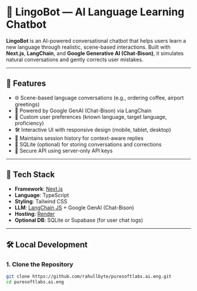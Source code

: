 # 🧠 LingoBot — AI Language Learning Chatbot

**LingoBot** is an AI-powered conversational chatbot that helps users learn a new language through realistic, scene-based interactions. Built with **Next.js**, **LangChain**, and **Google Generative AI (Chat-Bison)**, it simulates natural conversations and gently corrects user mistakes.

---

## 🚀 Features

- 🌐 Scene-based language conversations (e.g., ordering coffee, airport greetings)
- 🤖 Powered by Google GenAI (Chat-Bison) via LangChain
- 💬 Custom user preferences (known language, target language, proficiency)
- 🛠️ Interactive UI with responsive design (mobile, tablet, desktop)
- 🔁 Maintains session history for context-aware replies
- 📝 SQLite (optional) for storing conversations and corrections
- 🔐 Secure API using server-only API keys

---

## 🧰 Tech Stack

- **Framework**: [Next.js](https://nextjs.org/)
- **Language**: TypeScript
- **Styling**: Tailwind CSS
- **LLM**: [LangChain JS](https://js.langchain.com) + Google GenAI (Chat-Bison)
- **Hosting**: [Render](https://render.com)
- **Optional DB**: SQLite or Supabase (for user chat logs)

---

## 🛠️ Local Development

### 1. Clone the Repository

```bash
git clone https://github.com/rahullbyte/puresoftlabs.ai.eng.git
cd puresoftlabs.ai.eng

